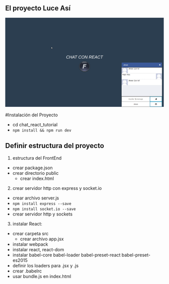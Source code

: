 ## El proyecto Luce Así
![](react_chat.png)

#Instalación del Proyecto
- cd chat_react_tutorial
- `npm install && npm run dev`

## Definir estructura del proyecto
1. estructura del FrontEnd
  - crear package.json
  - crear directorio public
    - crear index.html
2. crear servidor http con express y socket.io
  - crear archivo server.js
  - `npm install express --save`
  - `npm install socket.io --save`
  - crear servidor http y sockets

3. instalar React:
  - crear carpeta src
    - crear archivo app.jsx
  - instalar webpack
  - instalar react, react-dom
  - instalar babel-core babel-loader babel-preset-react babel-preset-es2015
  - definir los loaders para .jsx y .js
  - crear .babelrc
  - usar bundle.js en index.html
